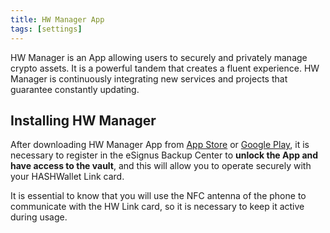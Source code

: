```yaml
---
title: HW Manager App
tags: [settings]
---
```

HW Manager is an App allowing users to securely and privately manage crypto assets. It is a powerful tandem that creates a fluent experience. HW Manager is continuously integrating new services and projects that guarantee constantly updating.

## Installing HW Manager

After downloading HW Manager App from [App Store](https://www.esignus.com) or [Google Play](https://www.esignus.com), it is necessary to register in the eSignus Backup Center to **unlock the App and have access to the vault**, and this will allow you to operate securely with your HASHWallet Link card.

It is essential to know that you will use the NFC antenna of the phone to communicate with the HW Link card, so it is necessary to keep it active during usage.
